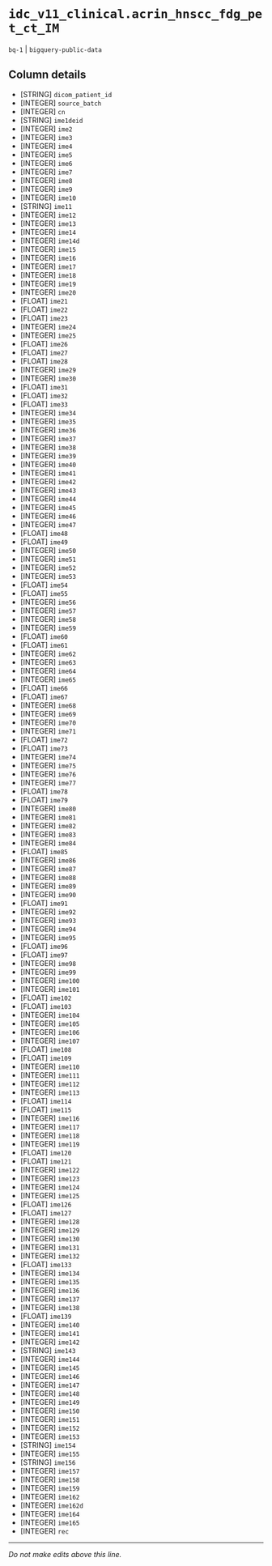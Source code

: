 # `idc_v11_clinical.acrin_hnscc_fdg_pet_ct_IM`
`bq-1` | `bigquery-public-data`

## Column details
* [STRING]    `dicom_patient_id`
* [INTEGER]   `source_batch`
* [INTEGER]   `cn`
* [STRING]    `ime1deid`
* [INTEGER]   `ime2`
* [INTEGER]   `ime3`
* [INTEGER]   `ime4`
* [INTEGER]   `ime5`
* [INTEGER]   `ime6`
* [INTEGER]   `ime7`
* [INTEGER]   `ime8`
* [INTEGER]   `ime9`
* [INTEGER]   `ime10`
* [STRING]    `ime11`
* [INTEGER]   `ime12`
* [INTEGER]   `ime13`
* [INTEGER]   `ime14`
* [INTEGER]   `ime14d`
* [INTEGER]   `ime15`
* [INTEGER]   `ime16`
* [INTEGER]   `ime17`
* [INTEGER]   `ime18`
* [INTEGER]   `ime19`
* [INTEGER]   `ime20`
* [FLOAT]     `ime21`
* [FLOAT]     `ime22`
* [FLOAT]     `ime23`
* [INTEGER]   `ime24`
* [INTEGER]   `ime25`
* [FLOAT]     `ime26`
* [FLOAT]     `ime27`
* [FLOAT]     `ime28`
* [INTEGER]   `ime29`
* [INTEGER]   `ime30`
* [FLOAT]     `ime31`
* [FLOAT]     `ime32`
* [FLOAT]     `ime33`
* [INTEGER]   `ime34`
* [INTEGER]   `ime35`
* [INTEGER]   `ime36`
* [INTEGER]   `ime37`
* [INTEGER]   `ime38`
* [INTEGER]   `ime39`
* [INTEGER]   `ime40`
* [INTEGER]   `ime41`
* [INTEGER]   `ime42`
* [INTEGER]   `ime43`
* [INTEGER]   `ime44`
* [INTEGER]   `ime45`
* [INTEGER]   `ime46`
* [INTEGER]   `ime47`
* [FLOAT]     `ime48`
* [FLOAT]     `ime49`
* [INTEGER]   `ime50`
* [INTEGER]   `ime51`
* [INTEGER]   `ime52`
* [INTEGER]   `ime53`
* [FLOAT]     `ime54`
* [FLOAT]     `ime55`
* [INTEGER]   `ime56`
* [INTEGER]   `ime57`
* [INTEGER]   `ime58`
* [INTEGER]   `ime59`
* [FLOAT]     `ime60`
* [FLOAT]     `ime61`
* [INTEGER]   `ime62`
* [INTEGER]   `ime63`
* [INTEGER]   `ime64`
* [INTEGER]   `ime65`
* [FLOAT]     `ime66`
* [FLOAT]     `ime67`
* [INTEGER]   `ime68`
* [INTEGER]   `ime69`
* [INTEGER]   `ime70`
* [INTEGER]   `ime71`
* [FLOAT]     `ime72`
* [FLOAT]     `ime73`
* [INTEGER]   `ime74`
* [INTEGER]   `ime75`
* [INTEGER]   `ime76`
* [INTEGER]   `ime77`
* [FLOAT]     `ime78`
* [FLOAT]     `ime79`
* [INTEGER]   `ime80`
* [INTEGER]   `ime81`
* [INTEGER]   `ime82`
* [INTEGER]   `ime83`
* [INTEGER]   `ime84`
* [FLOAT]     `ime85`
* [INTEGER]   `ime86`
* [INTEGER]   `ime87`
* [INTEGER]   `ime88`
* [INTEGER]   `ime89`
* [INTEGER]   `ime90`
* [FLOAT]     `ime91`
* [INTEGER]   `ime92`
* [INTEGER]   `ime93`
* [INTEGER]   `ime94`
* [INTEGER]   `ime95`
* [FLOAT]     `ime96`
* [FLOAT]     `ime97`
* [INTEGER]   `ime98`
* [INTEGER]   `ime99`
* [INTEGER]   `ime100`
* [INTEGER]   `ime101`
* [FLOAT]     `ime102`
* [FLOAT]     `ime103`
* [INTEGER]   `ime104`
* [INTEGER]   `ime105`
* [INTEGER]   `ime106`
* [INTEGER]   `ime107`
* [FLOAT]     `ime108`
* [FLOAT]     `ime109`
* [INTEGER]   `ime110`
* [INTEGER]   `ime111`
* [INTEGER]   `ime112`
* [INTEGER]   `ime113`
* [FLOAT]     `ime114`
* [FLOAT]     `ime115`
* [INTEGER]   `ime116`
* [INTEGER]   `ime117`
* [INTEGER]   `ime118`
* [INTEGER]   `ime119`
* [FLOAT]     `ime120`
* [FLOAT]     `ime121`
* [INTEGER]   `ime122`
* [INTEGER]   `ime123`
* [INTEGER]   `ime124`
* [INTEGER]   `ime125`
* [FLOAT]     `ime126`
* [FLOAT]     `ime127`
* [INTEGER]   `ime128`
* [INTEGER]   `ime129`
* [INTEGER]   `ime130`
* [INTEGER]   `ime131`
* [INTEGER]   `ime132`
* [FLOAT]     `ime133`
* [INTEGER]   `ime134`
* [INTEGER]   `ime135`
* [INTEGER]   `ime136`
* [INTEGER]   `ime137`
* [INTEGER]   `ime138`
* [FLOAT]     `ime139`
* [INTEGER]   `ime140`
* [INTEGER]   `ime141`
* [INTEGER]   `ime142`
* [STRING]    `ime143`
* [INTEGER]   `ime144`
* [INTEGER]   `ime145`
* [INTEGER]   `ime146`
* [INTEGER]   `ime147`
* [INTEGER]   `ime148`
* [INTEGER]   `ime149`
* [INTEGER]   `ime150`
* [INTEGER]   `ime151`
* [INTEGER]   `ime152`
* [INTEGER]   `ime153`
* [STRING]    `ime154`
* [INTEGER]   `ime155`
* [STRING]    `ime156`
* [INTEGER]   `ime157`
* [INTEGER]   `ime158`
* [INTEGER]   `ime159`
* [INTEGER]   `ime162`
* [INTEGER]   `ime162d`
* [INTEGER]   `ime164`
* [INTEGER]   `ime165`
* [INTEGER]   `rec`

-------------------------------------------------------------------------------
*Do not make edits above this line.*
